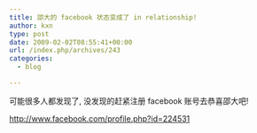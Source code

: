 ```yaml
---
title: 邵大的 facebook 状态变成了 in relationship!
author: kxn
type: post
date: 2009-02-02T08:55:41+00:00
url: /index.php/archives/243
categories:
  - blog

---
```

可能很多人都发现了, 没发现的赶紧注册 facebook 账号去恭喜邵大吧!

<http://www.facebook.com/profile.php?id=224531>
